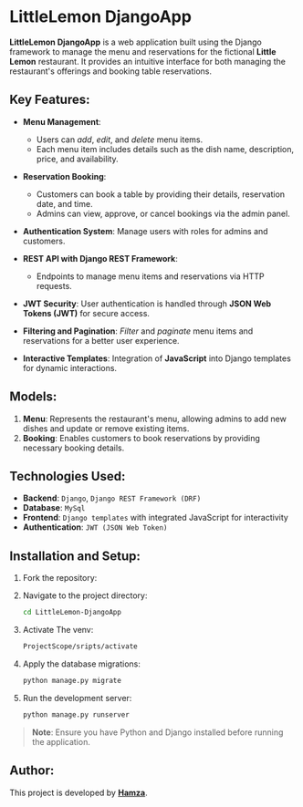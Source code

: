 
# **LittleLemon DjangoApp**

**LittleLemon DjangoApp** is a web application built using the Django framework to manage the menu and reservations for the fictional **Little Lemon** restaurant. It provides an intuitive interface for both managing the restaurant's offerings and booking table reservations.

## **Key Features**:

- **Menu Management**:  
  - Users can *add*, *edit*, and *delete* menu items.
  - Each menu item includes details such as the dish name, description, price, and availability.
  
- **Reservation Booking**:  
  - Customers can book a table by providing their details, reservation date, and time.
  - Admins can view, approve, or cancel bookings via the admin panel.

- **Authentication System**: Manage users with roles for admins and customers.
- **REST API with Django REST Framework**:  
  - Endpoints to manage menu items and reservations via HTTP requests.

- **JWT Security**: User authentication is handled through **JSON Web Tokens (JWT)** for secure access.
- **Filtering and Pagination**: *Filter* and *paginate* menu items and reservations for a better user experience.
- **Interactive Templates**: Integration of **JavaScript** into Django templates for dynamic interactions.

## **Models**:

1. **Menu**: Represents the restaurant's menu, allowing admins to add new dishes and update or remove existing items.
2. **Booking**: Enables customers to book reservations by providing necessary booking details.

## **Technologies Used**:

- **Backend**: `Django`, `Django REST Framework (DRF)`
- **Database**: `MySql`
- **Frontend**: `Django templates` with integrated JavaScript for interactivity
- **Authentication**: `JWT (JSON Web Token)`

## **Installation and Setup**:

1. Fork the repository:
   
2. Navigate to the project directory:
   ```bash
   cd LittleLemon-DjangoApp
   ```
3. Activate The venv:
   ```bash
   ProjectScope/sripts/activate
   ```
4. Apply the database migrations:
   ```bash
   python manage.py migrate
   ```
5. Run the development server:
   ```bash
   python manage.py runserver
   ```

> **Note**: Ensure you have Python and Django installed before running the application.

## **Author**:

This project is developed by [**Hamza**](https://github.com/Userphenixe).
